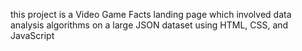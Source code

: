 this project is a Video Game Facts landing page which involved data analysis algorithms on a large JSON dataset using HTML, CSS, and JavaScript 
